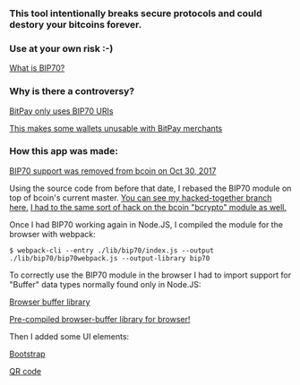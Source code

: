 
### This tool intentionally breaks secure protocols and could destory your bitcoins forever.

### Use at your own risk :-)

[What is BIP70?](https://github.com/bitcoin/bips/blob/master/bip-0070.mediawiki)

### Why is there a controversy?

[BitPay only uses BIP70 URIs](https://blog.bitpay.com/bitpay-and-payment-protocol/)

[This makes some wallets unusable with BitPay merchants](https://blog.samouraiwallet.com/post/169222582782/bitpay-qr-codes-are-no-longer-valid-important)

### How this app was made:

[BIP70 support was removed from bcoin on Oct 30, 2017](https://github.com/bcoin-org/bcoin/commit/658d3db9280885d6a4fea72013696cee4c9af2fa)

Using the source code from before that date, I rebased the BIP70 module on top of bcoin's current master. [You can see my hacked-together branch here.](https://github.com/pinheadmz/bcoin/tree/bip70hack)
[I had to the same sort of hack on the bcoin "bcrypto" module as well.](https://github.com/pinheadmz/bcrypto/tree/bip70hack)

Once I had BIP70 working again in Node.JS, I compiled the module for the browser with webpack:

`$ webpack-cli --entry ./lib/bip70/index.js --output ./lib/bip70/bip70webpack.js --output-library bip70`

To correctly use the BIP70 module in the browser I had to import support for "Buffer" data types normally found only in Node.JS:

[Browser buffer library](https://github.com/feross/buffer)

[Pre-compiled browser-buffer library for browser!](https://wzrd.in/standalone/buffer)

Then I added some UI elements:

[Bootstrap](https://getbootstrap.com/)

[QR code](https://davidshimjs.github.io/qrcodejs/)